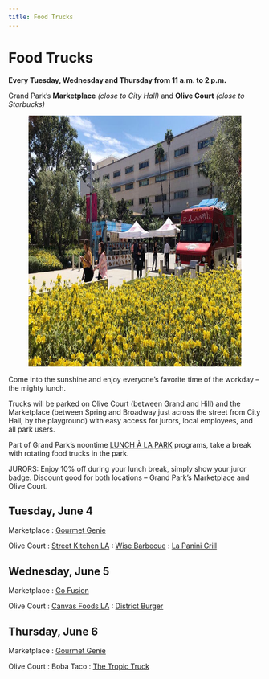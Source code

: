 ```yaml
---
title: Food Trucks
---
```


# Food Trucks

<strong>Every Tuesday, Wednesday and Thursday from <time datetime="11:00">11 a.m.</time> to <time datetime="14:00">2 p.m.</time></strong>

Grand Park’s **Marketplace** _(close to City Hall)_ and **Olive Court** _(close to Starbucks)_

<figure>
  <img src="/uploads/food-truck.jpg" alt="Food Truck" height="500" />
</figure>

Come into the sunshine and enjoy everyone’s favorite time of the workday – the mighty lunch.

Trucks will be parked on Olive Court (between Grand and Hill) and the Marketplace (between Spring and Broadway just across the street from City Hall, by the playground) with easy access for jurors, local employees, and all park users.

Part of Grand Park’s noontime [LUNCH À LA PARK](/lunch/) programs, take a break with rotating food trucks in the park.

JURORS: Enjoy 10% off during your lunch break, simply show your juror badge. Discount good for both locations – Grand Park’s Marketplace and Olive Court.


## Tuesday, June 4

Marketplace
: [Gourmet Genie](http://www.gourmetgenietogo.com/)

Olive Court
: [Street Kitchen LA](http://www.streetkitchenla.com/)
: [Wise Barbecue](https://wisebarbecue.com/)
: [La Panini Grill](http://www.lapaninigrill.com/)

<!--

: [Angry Pig](https://www.yelp.com/biz/angry-pig-los-angeles)

-->


## Wednesday, June 5

Marketplace
: [Go Fusion](https://www.facebook.com/Go-Fusion-N-Grill-872969412717755/)

<!--

: [Chanchos](http://www.chanchostacos.com/menu/main-dishes.htm)

-->

Olive Court
: [Canvas Foods LA](https://www.canvasfoodsla.com/)
: [District Burger](https://www.facebook.com/districtburgerla/)



## Thursday, June 6

Marketplace
: [Gourmet Genie](http://www.gourmetgenietogo.com/)

Olive Court
: Boba Taco
: [The Tropic Truck](http://www.thetropictruck.com/)

